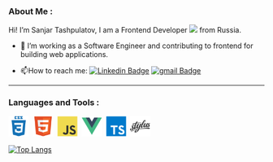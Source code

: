 
### About Me :
Hi! I’m Sanjar Tashpulatov, I am a Frontend Developer <img src="https://media.giphy.com/media/YRMb6dd7zprS00JdGZ/giphy.gif" width="30"> from Russia.
- :telescope: I’m working as a Software Engineer and contributing to frontend for building web applications.

- :mailbox:How to reach me: [![Linkedin Badge](https://img.shields.io/badge/-Linkedin-blue?style=flat&logo=Linkedin&logoColor=white)](https://www.linkedin.com/in/%D1%81%D0%B0%D0%BD%D0%B6%D0%B0%D1%80-%D1%82%D0%B0%D1%88%D0%BF%D1%83%D0%BB%D0%B0%D1%82%D0%BE%D0%B2-388276242) 
[![gmail Badge](https://img.shields.io/badge/-gmail-white?style=flat&logo=gmail&logoColor=red)](mailto:ylent2014@gmail.com)

---

### Languages and Tools :
<div>
  <img src="https://github.com/devicons/devicon/blob/master/icons/css3/css3-plain-wordmark.svg"  title="CSS3" alt="CSS" width="40" height="40"/>&nbsp;
  <img src="https://github.com/devicons/devicon/blob/master/icons/html5/html5-original.svg" title="HTML5" alt="HTML" width="40" height="40"/>&nbsp;
  <img src="https://github.com/devicons/devicon/blob/master/icons/javascript/javascript-original.svg" title="JavaScript" alt="JavaScript" width="40" height="40"/>&nbsp;
  <img src="https://raw.githubusercontent.com/devicons/devicon/1119b9f84c0290e0f0b38982099a2bd027a48bf1/icons/vuejs/vuejs-original.svg" title="vuejs" alt="Redux " width="40" height="40"/>&nbsp;
  <img src="https://raw.githubusercontent.com/devicons/devicon/1119b9f84c0290e0f0b38982099a2bd027a48bf1/icons/typescript/typescript-original.svg" title="Git" **alt="typescript" width="40" height="40"/>&nbsp;
  <img src="https://raw.githubusercontent.com/devicons/devicon/1119b9f84c0290e0f0b38982099a2bd027a48bf1/icons/stylus/stylus-original.svg" title="stylus" alt="Redux " width="40" height="40"/>
</div>


[![Top Langs](https://github-readme-stats.vercel.app/api/top-langs/?username=sanjar737&layout=compact&theme=vision-friendly-dark)](https://github.com/anuraghazra/github-readme-stats)
